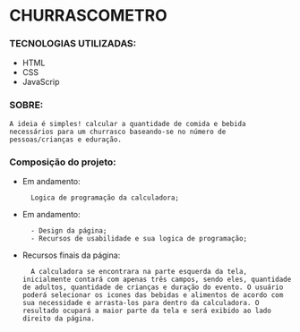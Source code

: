 # CHURRASCOMETRO

### TECNOLOGIAS UTILIZADAS: 
+ HTML
+ CSS
+ JavaScrip

### SOBRE:

    A ideia é simples! calcular a quantidade de comida e bebida necessários para um churrasco baseando-se no número de pessoas/crianças e eduração.

### Composição do projeto:

+ Em andamento:

        Logica de programação da calculadora;

+ Em andamento:

        - Design da página;
        - Recursos de usabilidade e sua logica de programação;

+ Recursos finais da página:

        A calculadora se encontrara na parte esquerda da tela, inicialmente contará com apenas três campos, sendo eles, quantidade de adultos, quantidade de crianças e duração do evento. O usuário poderá selecionar os icones das bebidas e alimentos de acordo com sua necessidade e arrasta-los para dentro da calculadora. O resultado ocupará a maior parte da tela e será exibido ao lado direito da página.